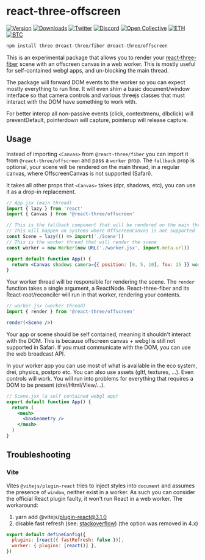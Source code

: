 <h1>react-three-offscreen</h1>

[![Version](https://img.shields.io/npm/v/@react-three/offscreen?style=flat&colorA=000000&colorB=000000)](https://npmjs.com/package/@react-three/offscreen)
[![Downloads](https://img.shields.io/npm/dt/@react-three/offscreen.svg?style=flat&colorA=000000&colorB=000000)](https://npmjs.com/package/@react-three/offscreen)
[![Twitter](https://img.shields.io/twitter/follow/pmndrs?label=%40pmndrs&style=flat&colorA=000000&colorB=000000&logo=twitter&logoColor=000000)](https://twitter.com/pmndrs)
[![Discord](https://img.shields.io/discord/740090768164651008?style=flat&colorA=000000&colorB=000000&label=discord&logo=discord&logoColor=000000)](https://discord.gg/ZZjjNvJ)
[![Open Collective](https://img.shields.io/opencollective/all/react-three-fiber?style=flat&colorA=000000&colorB=000000)](https://opencollective.com/react-three-fiber)
[![ETH](https://img.shields.io/badge/ETH-f5f5f5?style=flat&colorA=000000&colorB=000000)](https://blockchain.com/eth/address/0x6E3f79Ea1d0dcedeb33D3fC6c34d2B1f156F2682)
[![BTC](https://img.shields.io/badge/BTC-f5f5f5?style=flat&colorA=000000&colorB=000000)](https://blockchain.com/btc/address/36fuguTPxGCNnYZSRdgdh6Ea94brCAjMbH)

```bash
npm install three @react-three/fiber @react-three/offscreen
```

This is an experimental package that allows you to render your [react-three-fiber](https://github.com/pmndrs/react-three-fiber) scene with an offscreen canvas in a web worker. This is mostly useful for self-contained webgl apps, and un-blocking the main thread.

The package will forward DOM events to the worker so you can expect mostly everything to run fine. It will even shim a basic document/window interface so that camera controls and various threejs classes that must interact with the DOM have something to work with.

For better interop all non-passive events (click, contextmenu, dlbclick) will preventDefault, pointerdown will capture, pointerup will release capture.

## Usage

Instead of importing `<Canvas>` from `@react-three/fiber` you can import it from `@react-three/offscreen` and pass a `worker` prop. The `fallback` prop is optional, your scene will be rendered on the main thread, in a regular canvas, where OffscreenCanvas is not supported (Safari).

It takes all other props that `<Canvas>` takes (dpr, shadows, etc), you can use it as a drop-in replacement.

```jsx
// App.jsx (main thread)
import { lazy } from 'react'
import { Canvas } from '@react-three/offscreen'

// This is the fallback component that will be rendered on the main thread
// This will happen on systems where OffscreenCanvas is not supported
const Scene = lazy(() => import('./Scene'))
// This is the worker thread that will render the scene
const worker = new Worker(new URL('./worker.jsx', import.meta.url))

export default function App() {
  return <Canvas shadows camera={{ position: [0, 5, 10], fov: 25 }} worker={worker} fallback={<Scene />} />
}
```

Your worker thread will be responsible for rendering the scene. The `render` function takes a single argument, a ReactNode. React-three-fiber and its React-root/reconciler will run in that worker, rendering your contents.

```jsx
// worker.jsx (worker thread)
import { render } from '@react-three/offscreen'

render(<Scene />)
```

Your app or scene should be self contained, meaning it shouldn't interact with the DOM. This is because offscreen canvas + webgl is still not supported in Safari. If you must communicate with the DOM, you can use the web broadcast API.

In your worker app you can use most of what is available in the eco system, drei, physics, postpro etc. You can also use assets (gltf, textures, ...). Even controls will work. You will run into problems for everything that requires a DOM to be present (drei/Html/View/...).

```jsx
// Scene.jsx (a self contained webgl app)
export default function App() {
  return (
    <mesh>
      <boxGeometry />
    </mesh>
  )
}
```

## Troubleshooting

### Vite

Vites `@vitejs/plugin-react` tries to inject styles into `document` and assumes the presence of `window`, neither exist in a worker. As such you can consider the official React plugin faulty, it won't run React in a web worker. The workaround:

1. yarn add @vitejs/plugin-react@3.1.0
2. disable fast refresh (see: [stackoverflow](https://stackoverflow.com/questions/73815639/how-to-use-jsx-in-a-web-worker-with-vite)) (the option was removed in 4.x)

```jsx
export default defineConfig({
  plugins: [react({ fastRefresh: false })],
  worker: { plugins: [react()] },
})
```
